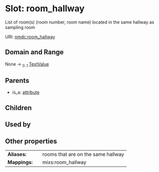
# Slot: room_hallway


List of room(s) (room number, room name) located in the same hallway as sampling room

URI: [nmdc:room_hallway](https://microbiomedata/meta/room_hallway)


## Domain and Range

None &#8594;  <sub>0..1</sub> [TextValue](TextValue.md)

## Parents

 *  is_a: [attribute](attribute.md)

## Children


## Used by


## Other properties

|  |  |  |
| --- | --- | --- |
| **Aliases:** | | rooms that are on the same hallway |
| **Mappings:** | | mixs:room_hallway |


